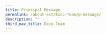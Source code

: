 ```yaml
---
title: Principal Message
permalink: /about-sst/Exco-Team/p-message/
description: ""
third_nav_title: Exco Team
---
```

